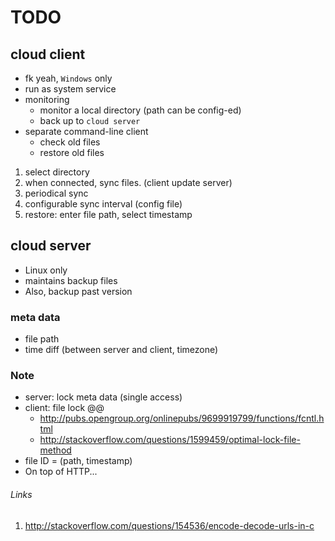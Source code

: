 # TODO

## cloud client

- fk yeah, `Windows` only
- run as system service
- monitoring
	- monitor a local directory (path can be config-ed)
	- back up to `cloud server`
-  separate command-line client
	- check old files
	- restore old files

1. select directory
1. when connected, sync files. (client update server)
1. periodical sync
1. configurable sync interval (config file)
1. restore: enter file path, select timestamp

## cloud server

- Linux only
- maintains backup files
- Also, backup past version

### meta data

- file path
- time diff (between server and client, timezone)


### Note

- server: lock meta data (single access)
- client: file lock @@
	- http://pubs.opengroup.org/onlinepubs/9699919799/functions/fcntl.html
	- http://stackoverflow.com/questions/1599459/optimal-lock-file-method
- file ID = (path, timestamp)
- On top of HTTP...


###### Links

1. http://stackoverflow.com/questions/154536/encode-decode-urls-in-c
